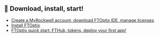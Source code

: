 ## 🚀 Download, install, start!

- [Create a MyRockwell account, download FTOptix IDE, manage licenses](https://github.com/massimovar/LearningFTOptix/blob/main/pdf/FTOptix_Getting_Started_Guide.pdf)
- [Install FTOptix](https://www.rockwellautomation.com/en-us/docs/factorytalk-optix/current/installation-guide-ditamap.html)
- [FTOptix quick start: FTHub, tokens, deploy your first app!](https://www.rockwellautomation.com/docs/en/factorytalk-optix/technical-content/optix-at001/factorytalk-optix-solutions-application-technique-.html)
